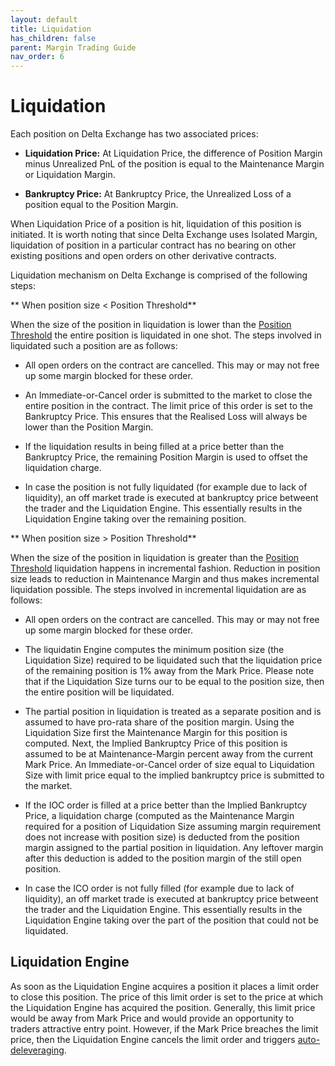 ```yaml
---
layout: default
title: Liquidation
has_children: false
parent: Margin Trading Guide
nav_order: 6
---
```


# Liquidation


Each position on Delta Exchange has two associated prices:

-   **Liquidation Price:** At Liquidation Price, the difference of Position Margin minus Unrealized PnL of the position is equal to the Maintenance Margin or Liquidation Margin.
    
-   **Bankruptcy Price:** At Bankruptcy Price, the Unrealized Loss of a position equal to the Position Margin.
    
When Liquidation Price of a position is hit, liquidation of this position is initiated. It is worth noting that since Delta Exchange uses Isolated Margin, liquidation of position in a particular contract has no bearing on other existing positions and open orders on other derivative contracts.

Liquidation mechanism on Delta Exchange is comprised of the following steps:

** When position size < Position Threshold**

When the size of the position in liquidation is lower than the [Position Threshold]({{site.baseurl}}/docs/trading-guide/margin-explainer/#risk-limits-margin-requirement-vs-position-size) the entire position is liquidated in one shot. The steps involved in liquidated such a position are as follows:

-   All open orders on the contract are cancelled. This may or may not free up some margin blocked for these order.
    
-   An Immediate-or-Cancel order is submitted to the market to close the entire position in the contract. The limit price of this order is set to the Bankruptcy Price. This ensures that the Realised Loss will always be lower than the Position Margin.
    
-   If the liquidation results in being filled at a price better than the Bankruptcy Price, the remaining Position Margin is used to offset the liquidation charge. 
    
-   In case the position is not fully liquidated (for example due to lack of liquidity), an off market trade is executed at bankruptcy price betweent the trader and the Liquidation Engine. This essentially results in the Liquidation Engine taking over the remaining position. 

** When position size > Position Threshold**

When the size of the position in liquidation is greater than the [Position Threshold]({{site.baseurl}}/docs/trading-guide/margin-explainer/#risk-limits-margin-requirement-vs-position-size) liquidation happens in incremental fashion. Reduction in position size leads to reduction in Maintenance Margin and thus makes incremental liquidation possible. The steps involved in incremental liquidation are as follows:

-   All open orders on the contract are cancelled. This may or may not free up some margin blocked for these order.
    
- The liquidatin Engine computes the minimum position size (the Liquidation Size) required to be liquidated such that the liquidation price of the remaining position is 1% away from the Mark Price. Please note that if the Liquidation Size turns our to be equal to the position size, then the entire position will be liquidated.

- The partial position in liquidation is treated as a separate position and is assumed to have pro-rata share of the position margin. Using the Liquidation Size first the Maintenance Margin for this position is computed. Next, the Implied Bankruptcy Price of this position is assumed to be at Maintenance-Margin percent away from the current Mark Price. An Immediate-or-Cancel order of size equal to Liquidation Size with limit price equal to the implied bankruptcy price is submitted to the market. 

- If the IOC order is filled at a price better than the Implied Bankruptcy Price, a liquidation charge (computed as the Maintenance Margin required for a position of Liquidation Size assuming margin requirement does not increase with position size) is deducted from the position margin assigned to the partial position in liquidation. Any leftover margin after this deduction is added to the position margin of the still open position.

-   In case the ICO order is not fully filled (for example due to lack of liquidity), an off market trade is executed at bankruptcy price betweent the trader and the Liquidation Engine. This essentially results in the Liquidation Engine taking over the part of the position that could not be liquidated.


## Liquidation Engine

As soon as the Liquidation Engine acquires a position it places a limit order to close this position. The price of this limit order is set to the price at which the Liquidation Engine has acquired the position. Generally, this limit price would be away from Mark Price and would provide an opportunity to traders attractive entry point. However, if the Mark Price breaches the limit price, then the Liquidation Engine cancels the limit order and triggers [auto-deleveraging]({{site.baseurl}}/docs/trading-guide/ADL). 

    

